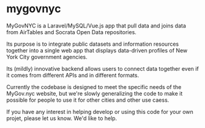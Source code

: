 # mygovnyc
MyGovNYC is a Laravel/MySQL/Vue.js app that pull data and joins data from AirTables and Socrata Open Data repositories.

Its purpose is to integrate public datasets and information resources together into a single web app that displays data-driven profiles of New York City government agencies. 

Its (mildly) innovative backend allows users to connect data together even if it comes from different APIs and in different formats.

Currently the codebase is designed to meet the specific needs of the MyGov.nyc website, but we're slowly generalizing the code to make it possible for people to use it for other cities and other use caess. 

If you have any interest in helping develop or using this code for your own projet, please let us know. We'd like to help.
